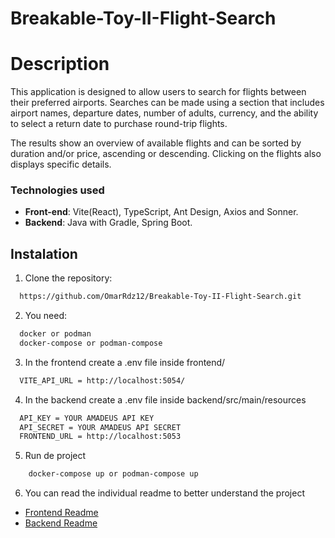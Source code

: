 # Breakable-Toy-II-Flight-Search
# Description
This application is designed to allow users to search for flights between their preferred airports. Searches can be made using a section that includes airport names, departure dates, number of adults, currency, and the ability to select a return date to purchase round-trip flights.

The results show an overview of available flights and can be sorted by duration and/or price, ascending or descending. Clicking on the flights also displays specific details.

### Technologies used
- **Front-end**: Vite(React), TypeScript, Ant Design, Axios and Sonner.
- **Backend**: Java with Gradle, Spring Boot.

## Instalation
1. Clone the repository:
```bash
  https://github.com/OmarRdz12/Breakable-Toy-II-Flight-Search.git
```
2. You need:
```bash
  docker or podman
  docker-compose or podman-compose
```
3. In the frontend create a .env file inside frontend/
```bash
  VITE_API_URL = http://localhost:5054/
```
4. In the backend create a .env file inside backend/src/main/resources
```bash
  API_KEY = YOUR AMADEUS API KEY
  API_SECRET = YOUR AMADEUS API SECRET
  FRONTEND_URL = http://localhost:5053
```
5. Run de project
```bash
    docker-compose up or podman-compose up
```
6. You can read the individual readme to better understand the project
- [Frontend Readme](frontend/README.md)
- [Backend Readme](backend/README.md)
